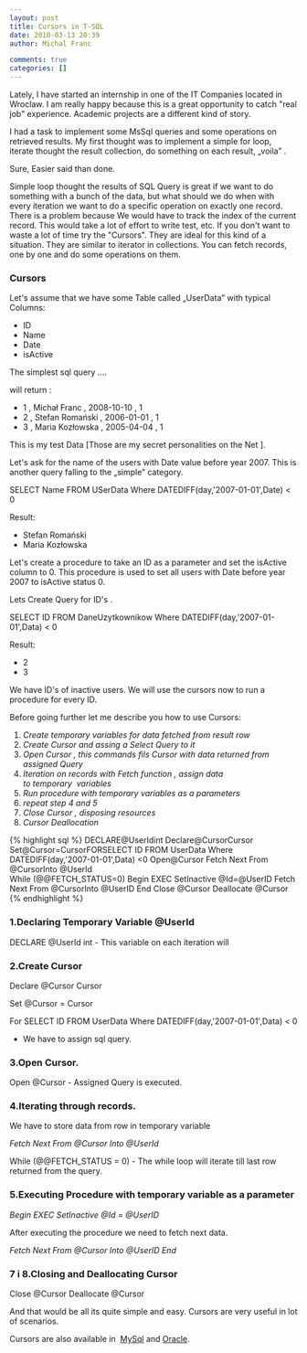 ```yaml
---
layout: post
title: Cursors in T-SQL
date: 2010-03-13 20:39
author: Michal Franc

comments: true
categories: []
---
```

Lately, I have started an internship in one of the IT Companies located in Wroclaw. I am really happy because this is a great opportunity to catch "real job" experience. Academic projects are a different kind of story.

I had a task to implement some MsSql queries and some operations on retrieved results. My first thought was to implement a simple for loop, iterate thought the result collection, do something on each result, „voila” .

Sure, Easier said than done.

Simple loop thought the results of SQL Query is great if we want to do something with a bunch of the data, but what should we do when with every iteration we want to do a specific operation on exactly one record. There is a problem because We would have to track the index of the current record. This would take a lot of effort to write test, etc. If you don't want to waste a lot of time try the "Cursors". They are ideal for this kind of a situation. They are similar to iterator in collections. You can fetch records, one by one and do some operations on them.
<h3>Cursors</h3>
Let's assume that we have some Table called „UserData” with typical Columns:
<ul>
	<li>ID</li>
	<li>Name</li>
	<li>Date</li>
	<li>isActive</li>
</ul>
The simplest sql query ....

will return :
<ul>
	<li>1 , Michał Franc , 2008-10-10 , 1</li>
	<li>2 , Stefan Romański , 2006-01-01 , 1</li>
	<li>3 , Maria Kozłowska , 2005-04-04 , 1</li>
</ul>
This is my test Data [Those are my secret personalities on the Net ].

Let's ask for the name of the users with Date value before year 2007. This is another query falling to the „simple” category.

SELECT Name FROM USerData Where DATEDIFF(day,'2007-01-01',Date) < 0

Result:
<ul>
	<li>Stefan Romański</li>
	<li>Maria Kozłowska</li>
</ul>
Let's create a procedure to take an ID as a parameter and set the isActive column to 0. This procedure is used to set all users with Date before year 2007 to isActive status 0.

Lets Create Query for ID's .

SELECT ID FROM DaneUzytkownikow Where DATEDIFF(day,'2007-01-01',Data) < 0

Result:
<ul>
	<li>2</li>
	<li>3</li>
</ul>
We have ID's of inactive users. We will use the cursors now to run a procedure for every ID.

Before going further let me describe you how to use Cursors:
<ol>
	<li><em>Create temporary variables for data fetched from result row</em></li>
	<li><em>Create Cursor and assing a Select Query to it</em></li>
	<li><em>Open Cursor , this commands fils Cursor with data returned from assigned Query</em></li>
	<li><em>Iteration on records with Fetch function , assign data to temporary  variables</em></li>
	<li><em>Run procedure with temporary variables as a parameters</em></li>
	<li><em>repeat step 4 and 5</em></li>
	<li><em>Close Cursor , disposing resources</em></li>
	<li><em>Cursor Deallocation</em></li>
</ol>
<div id="scid:9D7513F9-C04C-4721-824A-2B34F0212519:8db1bc4e-6c66-4a6a-a698-763e4a1def35">

{% highlight sql %}
DECLARE@UserIdint 
Declare@CursorCursor 
Set@Cursor=CursorFORSELECT ID FROM UserData Where DATEDIFF(day,'2007-01-01',Data) <0
Open@Cursor  Fetch Next From @CursorInto @UserId  
While (@@FETCH_STATUS=0)
Begin
        EXEC SetInactive @Id=@UserID Fetch Next From @CursorInto @UserID
End
Close @Cursor
Deallocate @Cursor
{% endhighlight %}

</div>
<h3>1.Declaring Temporary Variable @UserId</h3>
DECLARE @UserId int - This variable on each iteration will
<h3>2.Create Cursor</h3>
Declare @Cursor Cursor

Set @Cursor = Cursor

For SELECT ID FROM UserData Where DATEDIFF(day,'2007-01-01',Data) < 0

- We have to assign sql query.
<h3>3.Open Cursor.</h3>
Open @Cursor - Assigned Query is executed.
<h3>4.Iterating through records.</h3>
We have to store data from row in temporary variable

<em>Fetch Next From @Cursor Into @UserId</em>

While (@@FETCH_STATUS = 0) - The while loop will iterate till last row returned from the query.
<h3>5.Executing Procedure with temporary variable as a parameter</h3>
<em>Begin EXEC SetInactive @Id = @UserID</em>

After executing the procedure we need to fetch next data.

<em>Fetch Next From @Cursor Into @UserID End</em>
<h3>7 i 8.Closing and Deallocating Cursor</h3>
Close @Cursor Deallocate @Cursor

And that would be all its quite simple and easy. Cursors are very useful in lot of scenarios.

Cursors are also available in  <a href="http://dev.mysql.com/doc/refman/5.0/en/cursors.html">MySql</a> and <a href="http://www.oracle-base.com/articles/misc/UsingRefCursorsToReturnRecordsets.php">Oracle</a>.
